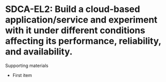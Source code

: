 # SDCA-EL2:  	Build a cloud-based application/service and experiment with it under different conditions affecting its performance, reliability, and availability. 	 

Supporting materials

* First item